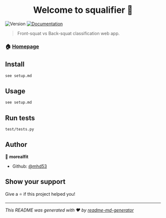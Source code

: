 <h1 align="center">Welcome to squalifier 👋</h1>
<p>
  <img alt="Version" src="https://img.shields.io/badge/version-0.1-blue.svg?cacheSeconds=2592000" />
  <a href="documentation.md" target="_blank">
    <img alt="Documentation" src="https://img.shields.io/badge/documentation-yes-brightgreen.svg" />
  </a>
</p>

> Front-squat vs Back-squat classification web app.

### 🏠 [Homepage](squalifier.com)

## Install

```sh
see setup.md
```

## Usage

```sh
see setup.md
```

## Run tests

```sh
test/tests.py
```

## Author

👤 **morealfit**

* Github: [@mhd53](https://github.com/mhd53)

## Show your support

Give a ⭐️ if this project helped you!

***
_This README was generated with ❤️ by [readme-md-generator](https://github.com/kefranabg/readme-md-generator)_